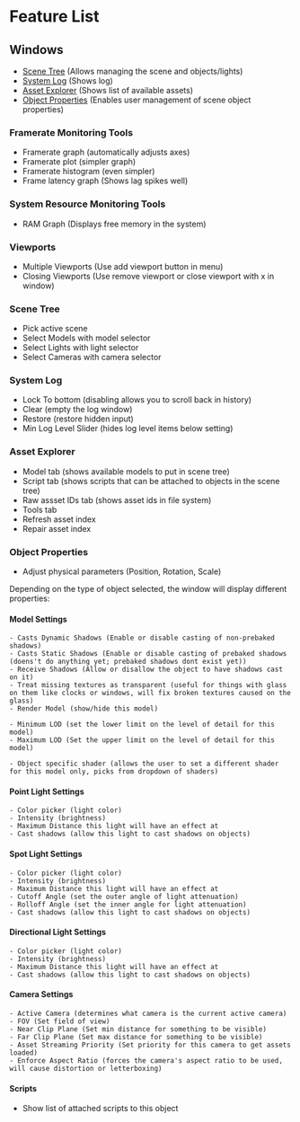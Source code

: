 # Feature List

## Windows
- [Scene Tree](#scene-tree) (Allows managing the scene and objects/lights)
- [System Log](#system-log) (Shows log)
- [Asset Explorer](#asset-explorer) (Shows list of available assets)
- [Object Properties](#object-properties) (Enables user management of scene object properties)

### Framerate Monitoring Tools
- Framerate graph (automatically adjusts axes)
- Framerate plot (simpler graph)
- Framerate histogram (even simpler)
- Frame latency graph (Shows lag spikes well)

### System Resource Monitoring Tools
- RAM Graph (Displays free memory in the system)

### Viewports
- Multiple Viewports (Use add viewport button in menu)
- Closing Viewports (Use remove viewport or close viewport with x in window)

### Scene Tree
- Pick active scene
- Select Models with model selector
- Select Lights with light selector
- Select Cameras with camera selector

### System Log
- Lock To bottom (disabling allows you to scroll back in history)
- Clear (empty the log window)
- Restore (restore hidden input)
- Min Log Level Slider (hides log level items below setting)

### Asset Explorer
- Model tab (shows available models to put in scene tree)
- Script tab (shows scripts that can be attached to objects in the scene tree)
- Raw assset IDs tab (shows asset ids in file system)
- Tools tab
- Refresh asset index
- Repair asset index

### Object Properties
- Adjust physical parameters (Position, Rotation, Scale)

Depending on the type of object selected, the window will display different properties:
  #### Model Settings
    - Casts Dynamic Shadows (Enable or disable casting of non-prebaked shadows)
    - Casts Static Shadows (Enable or disable casting of prebaked shadows (doens't do anything yet; prebaked shadows dont exist yet))
    - Receive Shadows (Allow or disallow the object to have shadows cast on it)
    - Treat missing textures as transparent (useful for things with glass on them like clocks or windows, will fix broken textures caused on the glass)
    - Render Model (show/hide this model)
    
    - Minimum LOD (set the lower limit on the level of detail for this model)
    - Maximum LOD (Set the upper limit on the level of detail for this model)
    
    - Object specific shader (allows the user to set a different shader for this model only, picks from dropdown of shaders)
 
  #### Point Light Settings
    - Color picker (light color)
    - Intensity (brightness)
    - Maximum Distance this light will have an effect at
    - Cast shadows (allow this light to cast shadows on objects)
    
  #### Spot Light Settings
    - Color picker (light color)
    - Intensity (brightness)
    - Maximum Distance this light will have an effect at
    - Cutoff Angle (set the outer angle of light attenuation)
    - Rolloff Angle (set the inner angle for light attenuation)
    - Cast shadows (allow this light to cast shadows on objects)
 
  #### Directional Light Settings
    - Color picker (light color)
    - Intensity (brightness)
    - Maximum Distance this light will have an effect at
    - Cast shadows (allow this light to cast shadows on objects)
  
  #### Camera Settings
    - Active Camera (determines what camera is the current active camera)
    - FOV (Set field of view)
    - Near Clip Plane (Set min distance for something to be visible)
    - Far Clip Plane (Set max distance for something to be visible)
    - Asset Streaming Priority (Set priority for this camera to get assets loaded)
    - Enforce Aspect Ratio (forces the camera's aspect ratio to be used, will cause distortion or letterboxing)
    
 #### Scripts
  - Show list of attached scripts to this object
  
  
  
  
  
  
  

